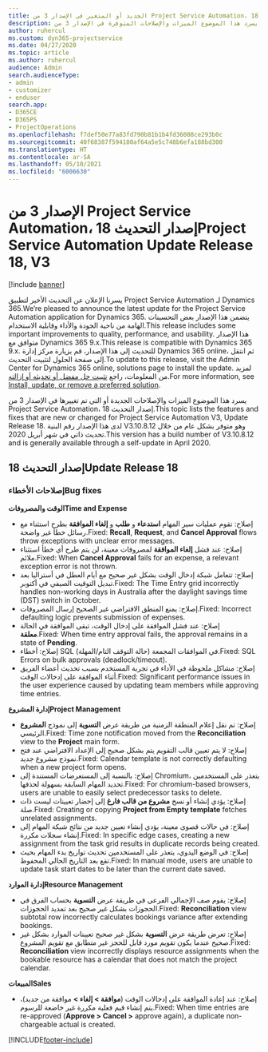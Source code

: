 ```yaml
---
title: الجديد أو المتغير في الإصدار 3 من Project Service Automation، إصدار التحديث 18
description: يسرد هذا الموضوع الميزات والإصلاحات المتوفرة في الإصدار 3 من Project Service Automation، إصدار التحديث 18.
author: ruhercul
ms.custom: dyn365-projectservice
ms.date: 04/27/2020
ms.topic: article
ms.author: ruhercul
audience: Admin
search.audienceType:
- admin
- customizer
- enduser
search.app:
- D365CE
- D365PS
- ProjectOperations
ms.openlocfilehash: f7def50e77a83fd790b81b1b4fd36008ce293b0c
ms.sourcegitcommit: 40f68387f594180af64a5e5c748b6efa188bd300
ms.translationtype: HT
ms.contentlocale: ar-SA
ms.lasthandoff: 05/10/2021
ms.locfileid: "6006630"
---
```

# <a name="project-service-automation-update-release-18-v3"></a><span data-ttu-id="8e559-103">الإصدار 3 من Project Service Automation، إصدار التحديث 18</span><span class="sxs-lookup"><span data-stu-id="8e559-103">Project Service Automation Update Release 18, V3</span></span>

[!include [banner](../includes/psa-now-project-operations.md)]

<span data-ttu-id="8e559-104">يسرنا الإعلان عن التحديث الأخير لتطبيق Project Service Automation لـ Dynamics 365.</span><span class="sxs-lookup"><span data-stu-id="8e559-104">We’re pleased to announce the latest update for the Project Service Automation application for Dynamics 365.</span></span> <span data-ttu-id="8e559-105">يتضمن هذا الإصدار بعض التحسينات الهامة من ناحية الجودة والأداء وقابلية الاستخدام.</span><span class="sxs-lookup"><span data-stu-id="8e559-105">This release includes some important improvements to quality, performance, and usability.</span></span> <span data-ttu-id="8e559-106">هذا الإصدار متوافق مع Dynamics 365 9.x.</span><span class="sxs-lookup"><span data-stu-id="8e559-106">This release is compatible with Dynamics 365 9.x.</span></span> <span data-ttu-id="8e559-107">للتحديث إلى هذا الإصدار، قم بزيارة مركز إدارة Dynamics 365 online، ثم انتقل إلى صفحة الحلول لتثبيت التحديث.</span><span class="sxs-lookup"><span data-stu-id="8e559-107">To update to this release, visit the Admin Center for Dynamics 365 online, solutions page to install the update.</span></span> <span data-ttu-id="8e559-108">لمزيد من المعلومات، راجع [تثبيت حل مفضل أو تحديثه أو إزالته](/power-platform/admin/install-remove-preferred-solution).</span><span class="sxs-lookup"><span data-stu-id="8e559-108">For more information, see [Install, update, or remove a preferred solution](/power-platform/admin/install-remove-preferred-solution).</span></span>

<span data-ttu-id="8e559-109">يسرد هذا الموضوع الميزات والإصلاحات الجديدة أو التي تم تغييرها في الإصدار 3 من Project Service Automation، إصدار التحديث 18.</span><span class="sxs-lookup"><span data-stu-id="8e559-109">This topic lists the features and fixes that are new or changed for Project Service Automation V3, Update Release 18.</span></span> <span data-ttu-id="8e559-110">لدى هذا الإصدار رقم البنية V3.10.8.12 وهو متوفر بشكل عام من خلال تحديث ذاتي في شهر أبريل 2020.</span><span class="sxs-lookup"><span data-stu-id="8e559-110">This version has a build number of V3.10.8.12 and is generally available through a self-update in April 2020.</span></span>

## <a name="update-release-18"></a><span data-ttu-id="8e559-111">إصدار التحديث 18</span><span class="sxs-lookup"><span data-stu-id="8e559-111">Update Release 18</span></span>

### <a name="bug-fixes"></a><span data-ttu-id="8e559-112">إصلاحات الأخطاء</span><span class="sxs-lookup"><span data-stu-id="8e559-112">Bug fixes</span></span>

<span data-ttu-id="8e559-113">**الوقت والمصروفات**</span><span class="sxs-lookup"><span data-stu-id="8e559-113">**Time and Expense**</span></span>

- <span data-ttu-id="8e559-114">إصلاح: تقوم عمليات سير المهام **استدعاء** و **طلب** و **إلغاء الموافقة** بطرح استثناء مع رسائل خطأ غير واضحة.</span><span class="sxs-lookup"><span data-stu-id="8e559-114">Fixed: **Recall**, **Request**, and **Cancel Approval** flows throw exceptions with unclear error messages.</span></span>
- <span data-ttu-id="8e559-115">إصلاح: عند فشل **إلغاء الموافقة** لمصروفات معينة، لن يتم طرح أي خطأ استثناء ملائم.</span><span class="sxs-lookup"><span data-stu-id="8e559-115">Fixed: When **Cancel Approval** fails for an expense, a relevant exception error is not thrown.</span></span>
- <span data-ttu-id="8e559-116">إصلاح: تتعامل شبكة إدخال الوقت بشكل غير صحيح مع أيام العطل في أستراليا بعد تبديل التوقيت الصيفي في أكتوبر.</span><span class="sxs-lookup"><span data-stu-id="8e559-116">Fixed: The Time Entry grid incorrectly handles non-working days in Australia after the daylight savings time (DST) switch in October.</span></span>
- <span data-ttu-id="8e559-117">إصلاح: يمنع المنطق الافتراضي غير الصحيح إرسال المصروفات.</span><span class="sxs-lookup"><span data-stu-id="8e559-117">Fixed: Incorrect defaulting logic prevents submission of expenses.</span></span>
- <span data-ttu-id="8e559-118">إصلاح: عند فشل الموافقة على إدخال الوقت، تبقى الموافقة في الحالة **معلقة**.</span><span class="sxs-lookup"><span data-stu-id="8e559-118">Fixed: When time entry approval fails, the approval remains in a state of **Pending**.</span></span>
- <span data-ttu-id="8e559-119">إصلاح: أخطاء SQL في الموافقات المجمعة (حالة التوقف التام/المهلة).</span><span class="sxs-lookup"><span data-stu-id="8e559-119">Fixed: SQL Errors on bulk approvals (deadlock/timeout).</span></span>
- <span data-ttu-id="8e559-120">إصلاح: مشاكل ملحوظة في الأداء في تجربة المستخدم بسبب تحديث أعضاء الفريق أثناء الموافقة على إدخالات الوقت.</span><span class="sxs-lookup"><span data-stu-id="8e559-120">Fixed: Significant performance issues in the user experience caused by updating team members while approving time entries.</span></span>

<span data-ttu-id="8e559-121">**إدارة المشروع**</span><span class="sxs-lookup"><span data-stu-id="8e559-121">**Project Management**</span></span>

- <span data-ttu-id="8e559-122">إصلاح: تم نقل إعلام المنطقة الزمنية من طريقة عرض **التسوية** إلى نموذج **المشروع** الرئيسي.</span><span class="sxs-lookup"><span data-stu-id="8e559-122">Fixed: Time zone notification moved from the **Reconciliation** view to the **Project** main form.</span></span>
- <span data-ttu-id="8e559-123">إصلاح: لا يتم تعيين قالب التقويم يتم بشكل صحيح إلى الإعداد الافتراضي عند فتح نموذج مشروع جديد.</span><span class="sxs-lookup"><span data-stu-id="8e559-123">Fixed: Calendar template is not correctly defaulting when a new project form opens.</span></span>
- <span data-ttu-id="8e559-124">إصلاح: بالنسبة إلى المستعرضات المستندة إلى Chromium، يتعذر على المستخدمين تحديد المهام السابقة بسهولة لحذفها.</span><span class="sxs-lookup"><span data-stu-id="8e559-124">Fixed: For chromium-based browsers, users are unable to easily select predecessor tasks to delete.</span></span>
- <span data-ttu-id="8e559-125">إصلاح: يؤدي إنشاء أو نسخ **مشروع من قالب فارغ** إلى إحضار تعيينات ليست ذات صلة.</span><span class="sxs-lookup"><span data-stu-id="8e559-125">Fixed: Creating or copying **Project from Empty template** fetches unrelated assignments.</span></span>
- <span data-ttu-id="8e559-126">إصلاح: في حالات قصوى معينة، يؤدي إنشاء تعيين جديد من نتائج شبكة المهام إلى إنشاء سجلات مكررة.</span><span class="sxs-lookup"><span data-stu-id="8e559-126">Fixed: In specific edge cases, creating a new assignment from the task grid results in duplicate records being created.</span></span>
- <span data-ttu-id="8e559-127">إصلاح: في الوضع اليدوي، يتعذر على المستخدمين تحديث تواريخ بدء المهام بحيث تقع بعد التاريخ الحالي المحفوظ.</span><span class="sxs-lookup"><span data-stu-id="8e559-127">Fixed: In manual mode, users are unable to update task start dates to be later than the current date saved.</span></span>

<span data-ttu-id="8e559-128">**إدارة الموارد**</span><span class="sxs-lookup"><span data-stu-id="8e559-128">**Resource Management**</span></span>

- <span data-ttu-id="8e559-129">إصلاح: يقوم صف الإجمالي الفرعي في طريقة عرض **التسوية** بحساب الفرق في الحجوزات بشكل غير صحيح بعد تمديد الحجوزات.</span><span class="sxs-lookup"><span data-stu-id="8e559-129">Fixed: **Reconciliation** view subtotal row incorrectly calculates bookings variance after extending bookings.</span></span>
- <span data-ttu-id="8e559-130">إصلاح: تعرض طريقة عرض **التسوية** بشكل غير صحيح تعيينات الموارد بشكل غير صحيح عندما يكون تقويم مورد قابل للحجز غير متطابق مع تقويم المشروع.</span><span class="sxs-lookup"><span data-stu-id="8e559-130">Fixed: **Reconciliation** view incorrectly displays resource assignments when the bookable resource has a calendar that does not match the project calendar.</span></span>

<span data-ttu-id="8e559-131">**المبيعات**</span><span class="sxs-lookup"><span data-stu-id="8e559-131">**Sales**</span></span>

- <span data-ttu-id="8e559-132">إصلاح: عند إعادة الموافقة على إدخالات الوقت (**موافقة > إلغاء >** موافقة من جديد)، يتم إنشاء قيم فعلية مكررة غير خاضعة للرسوم.‬</span><span class="sxs-lookup"><span data-stu-id="8e559-132">Fixed: When time entries are re-approved (**Approve > Cancel >** approve again), a duplicate non-chargeable actual is created.</span></span>


[!INCLUDE[footer-include](../includes/footer-banner.md)]